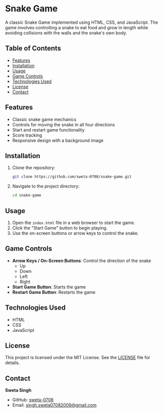 

# Snake Game

A classic Snake Game implemented using HTML, CSS, and JavaScript. The game involves controlling a snake to eat food and grow in length while avoiding collisions with the walls and the snake's own body.

## Table of Contents

- [Features](#features)
- [Installation](#installation)
- [Usage](#usage)
- [Game Controls](#game-controls)
- [Technologies Used](#technologies-used)
- [License](#license)
- [Contact](#contact)

## Features

- Classic snake game mechanics
- Controls for moving the snake in all four directions
- Start and restart game functionality
- Score tracking
- Responsive design with a background image

## Installation

1. Clone the repository:
   ```sh
   git clone https://github.com/sweta-0708/snake-game.git
   ```
2. Navigate to the project directory:
   ```sh
   cd snake-game
   ```

## Usage

1. Open the `index.html` file in a web browser to start the game.
2. Click the "Start Game" button to begin playing.
3. Use the on-screen buttons or arrow keys to control the snake.

## Game Controls

- **Arrow Keys / On-Screen Buttons**: Control the direction of the snake
  - Up
  - Down
  - Left
  - Right
- **Start Game Button**: Starts the game
- **Restart Game Button**: Restarts the game

## Technologies Used

- HTML
- CSS
- JavaScript

## License

This project is licensed under the MIT License. See the [LICENSE](LICENSE) file for details.

## Contact

**Sweta Singh**

- GitHub: [sweta-0708](https://github.com/sweta-0708)
- Email: [singh.sweta07082009@gmail.com](mailto:singh.sweta07082009@gmail.com)

